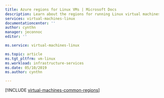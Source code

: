 ```yaml
---
title: Azure regions for Linux VMs | Microsoft Docs
description: Learn about the regions for running Linux virtual machines in Azure
services: virtual-machines-linux
documentationcenter: ''
author: cynthn
manager: jeconnoc
editor: ''

ms.service: virtual-machines-linux

ms.topic: article
ms.tgt_pltfrm: vm-linux
ms.workload: infrastructure-services
ms.date: 05/10/2019
ms.author: cynthn

---
```


[!INCLUDE [virtual-machines-common-regions](../../../includes/virtual-machines-common-regions.md)]

